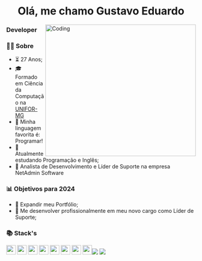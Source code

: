 <p align="left">
<h1 align ="center">Olá, me chamo Gustavo Eduardo</h1>
<img alt="Coding" src="https://c.tenor.com/wch_imF_RLUAAAAC/lofi.gif" align="right" height="350" width="400" align="right"/>
<h3>Developer</h3>

### 👨‍🦱  Sobre
- ⏳  27 Anos;
- 🎓 Formado em Ciência da Computação na [UNIFOR-MG](https://www.uniformg.edu.br/)
- :yellow_heart: Minha linguagem favorita é: Programar!
- 🌱 Atualmente estudando Programação e Inglês;
- :rocket: Analista de Desenvolvimento e Líder de Suporte na empresa NetAdmin Software

### 📊  Objetivos para 2024
   - 📂  Expandir meu Portfólio;
   - 🤝  Me desenvolver profissionalmente em meu novo cargo como Líder de Suporte;
<p/>


### 📚  Stack's

<p align="left">
  <img src="https://img.shields.io/badge/javascript-F7DF1E.svg?&style=for-the-badge&logo=javascript&logoColor=white" height="25"/>
  <img src="https://img.shields.io/badge/VS%20Code-007ACC.svg?&style=for-the-badge&logo=visual-studio-code&logoColor=white" height="25"/>
  <img src ="https://img.shields.io/badge/node.js-87C111?style=for-the-badge&logo=node.js&logoColor=white" height="25"/>
  <img src="https://img.shields.io/badge/html-FC490B?&style=for-the-badge&logo=html5&logoColor=white" height="25"/>
  <img src="https://img.shields.io/badge/css-264DE4?style=for-the-badge&logo=css3&logoColor=white" height="25"/>
  <img src="https://img.shields.io/badge/git-F05033?style=for-the-badge&logo=git&logoColor=white" height="25"/>
  <img src="https://img.shields.io/badge/github-171516?style=for-the-badge&logo=github&logoColor=white" height="25"/>
  <img src="https://img.shields.io/badge/-VBScript-RED" height="25/>
</p>


   <h3>     ✌️ Contato    </h3>
   📞 (37)99864-6186.
  <div>
  <br>    
  <a href="https://www.linkedin.com/in/gustavoprogs/" target="_blank"><img src="https://img.shields.io/badge/-LinkedIn-%230077B5?style=for-the-badge&logo=linkedin&logoColor=white" target="_blank"></a>
  <a href="https://instagram.com/gustavolima.js" target="_blank"><img src="https://img.shields.io/badge/-Instagram-%23E4405F?style=for-the-badge&logo=instagram&logoColor=white" target="_blank"></a>
</div><br/>
</p>









